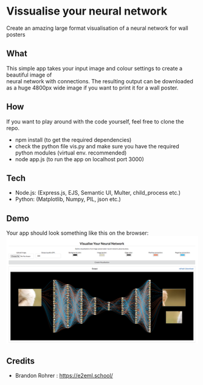 # Vissualise your neural network
Create an amazing large format visualisation of a neural network for wall posters
## What
This simple app takes your input image and colour settings to create a beautiful image of  
neural network with connections. The resulting output can be downloaded as a huge 4800px wide image if you want to print it for a wall poster. 

## How
If you want to play around with the code yourself, feel free to clone the repo. 
- npm install (to get the required dependencies) 
- check the python file vis.py and make sure you have the required python modules (virtual env. recommended)
- node app.js (to run the app on localhost port 3000) 

## Tech
- Node.js: (Express.js, EJS, Semantic UI, Multer, child_process etc.)
- Python: (Matplotlib, Numpy, PIL, json etc.)

## Demo
Your app should look something like this on the browser: 
![Homepage](/public/homepage.png)

## Credits
- Brandon Rohrer : https://e2eml.school/
